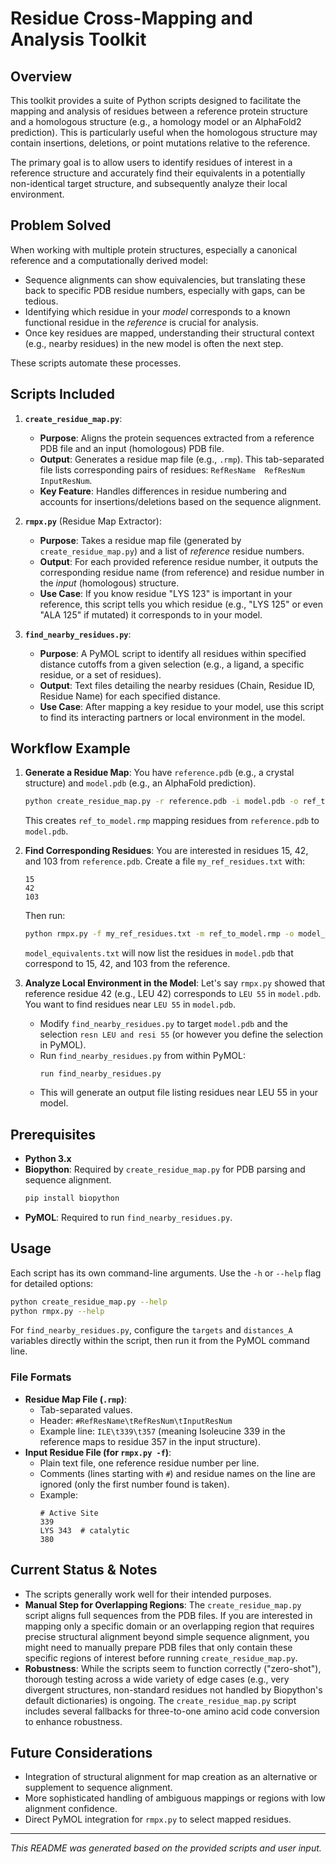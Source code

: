 # Residue Cross-Mapping and Analysis Toolkit

## Overview

This toolkit provides a suite of Python scripts designed to facilitate the mapping and analysis of residues between a reference protein structure and a homologous structure (e.g., a homology model or an AlphaFold2 prediction). This is particularly useful when the homologous structure may contain insertions, deletions, or point mutations relative to the reference.

The primary goal is to allow users to identify residues of interest in a reference structure and accurately find their equivalents in a potentially non-identical target structure, and subsequently analyze their local environment.

## Problem Solved

When working with multiple protein structures, especially a canonical reference and a computationally derived model:
*   Sequence alignments can show equivalencies, but translating these back to specific PDB residue numbers, especially with gaps, can be tedious.
*   Identifying which residue in your *model* corresponds to a known functional residue in the *reference* is crucial for analysis.
*   Once key residues are mapped, understanding their structural context (e.g., nearby residues) in the new model is often the next step.

These scripts automate these processes.

## Scripts Included

1.  **`create_residue_map.py`**:
    *   **Purpose**: Aligns the protein sequences extracted from a reference PDB file and an input (homologous) PDB file.
    *   **Output**: Generates a residue map file (e.g., `.rmp`). This tab-separated file lists corresponding pairs of residues: `RefResName  RefResNum  InputResNum`.
    *   **Key Feature**: Handles differences in residue numbering and accounts for insertions/deletions based on the sequence alignment.

2.  **`rmpx.py`** (Residue Map Extractor):
    *   **Purpose**: Takes a residue map file (generated by `create_residue_map.py`) and a list of *reference* residue numbers.
    *   **Output**: For each provided reference residue number, it outputs the corresponding residue name (from reference) and residue number in the *input* (homologous) structure.
    *   **Use Case**: If you know residue "LYS 123" is important in your reference, this script tells you which residue (e.g., "LYS 125" or even "ALA 125" if mutated) it corresponds to in your model.

3.  **`find_nearby_residues.py`**:
    *   **Purpose**: A PyMOL script to identify all residues within specified distance cutoffs from a given selection (e.g., a ligand, a specific residue, or a set of residues).
    *   **Output**: Text files detailing the nearby residues (Chain, Residue ID, Residue Name) for each specified distance.
    *   **Use Case**: After mapping a key residue to your model, use this script to find its interacting partners or local environment in the model.

## Workflow Example

1.  **Generate a Residue Map**:
    You have `reference.pdb` (e.g., a crystal structure) and `model.pdb` (e.g., an AlphaFold prediction).
    ```bash
    python create_residue_map.py -r reference.pdb -i model.pdb -o ref_to_model.rmp
    ```
    This creates `ref_to_model.rmp` mapping residues from `reference.pdb` to `model.pdb`.

2.  **Find Corresponding Residues**:
    You are interested in residues 15, 42, and 103 from `reference.pdb`. Create a file `my_ref_residues.txt` with:
    ```
    15
    42
    103
    ```
    Then run:
    ```bash
    python rmpx.py -f my_ref_residues.txt -m ref_to_model.rmp -o model_equivalents.txt
    ```
    `model_equivalents.txt` will now list the residues in `model.pdb` that correspond to 15, 42, and 103 from the reference.

3.  **Analyze Local Environment in the Model**:
    Let's say `rmpx.py` showed that reference residue 42 (e.g., LEU 42) corresponds to `LEU 55` in `model.pdb`. You want to find residues near `LEU 55` in `model.pdb`.
    *   Modify `find_nearby_residues.py` to target `model.pdb` and the selection `resn LEU and resi 55` (or however you define the selection in PyMOL).
    *   Run `find_nearby_residues.py` from within PyMOL:
        ```pymol
        run find_nearby_residues.py
        ```
    *   This will generate an output file listing residues near LEU 55 in your model.

## Prerequisites

*   **Python 3.x**
*   **Biopython**: Required by `create_residue_map.py` for PDB parsing and sequence alignment.
    ```bash
    pip install biopython
    ```
*   **PyMOL**: Required to run `find_nearby_residues.py`.

## Usage

Each script has its own command-line arguments. Use the `-h` or `--help` flag for detailed options:

```bash
python create_residue_map.py --help
python rmpx.py --help
```
For `find_nearby_residues.py`, configure the `targets` and `distances_A` variables directly within the script, then run it from the PyMOL command line.

### File Formats

*   **Residue Map File (`.rmp`)**:
    *   Tab-separated values.
    *   Header: `#RefResName\tRefResNum\tInputResNum`
    *   Example line: `ILE\t339\t357` (meaning Isoleucine 339 in the reference maps to residue 357 in the input structure).
*   **Input Residue File (for `rmpx.py -f`)**:
    *   Plain text file, one reference residue number per line.
    *   Comments (lines starting with `#`) and residue names on the line are ignored (only the first number found is taken).
    *   Example:
        ```
        # Active Site
        339
        LYS 343  # catalytic
        380
        ```

## Current Status & Notes

*   The scripts generally work well for their intended purposes.
*   **Manual Step for Overlapping Regions**: The `create_residue_map.py` script aligns full sequences from the PDB files. If you are interested in mapping only a specific domain or an overlapping region that requires precise structural alignment beyond simple sequence alignment, you might need to manually prepare PDB files that only contain these specific regions of interest before running `create_residue_map.py`.
*   **Robustness**: While the scripts seem to function correctly ("zero-shot"), thorough testing across a wide variety of edge cases (e.g., very divergent structures, non-standard residues not handled by Biopython's default dictionaries) is ongoing. The `create_residue_map.py` script includes several fallbacks for three-to-one amino acid code conversion to enhance robustness.

## Future Considerations

*   Integration of structural alignment for map creation as an alternative or supplement to sequence alignment.
*   More sophisticated handling of ambiguous mappings or regions with low alignment confidence.
*   Direct PyMOL integration for `rmpx.py` to select mapped residues.

---
*This README was generated based on the provided scripts and user input.*
